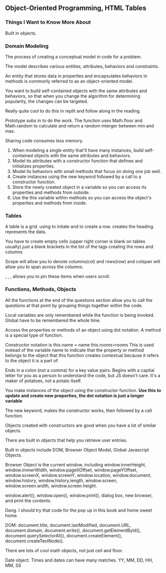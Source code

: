 ## Object-Oriented Programming, HTML Tables

### Things I Want to Know More About
<p> Built in objects. 

### Domain Modeling
<p> The process of creating a conceptual model in code for a problem. </p>
<p> The model describes various entities, attributes, behaviors and constraints. </p>
<p> An entity that stores data in properties and encapsulates behaviors in methods is commonly referred to as an object-oriented model. </p>
<p> You want to build self-contained objects with the same attributes and behaviors, so that when you change the algorithm for determining popularity, the changes can be targeted. </p>
<p> Really quite cool to do this in replit and follow along in the reading. </p>
<p> Prototype subs in to do the work. The function uses Math.floor and Math.random to calculate and return a random interger between min and max. </p>
<p> Sharing code consumes less memory. </p>
<ol>
<li>When modeling a single entity that'll have many instances, build self-contained objects with the same attributes and behaviors.</li>
<li>Model its attributes with a constructor function that defines and initializes properties.</li>
<li>Model its behaviors with small methods that focus on doing one job well.</li>
<li>Create instances using the new keyword followed by a call to a constructor function.</li>
<li>Store the newly created object in a variable so you can access its properties and methods from outside.</li>
<li>Use the this variable within methods so you can access the object's properties and methods from inside.</li>
</ol>

### Tables
<p> A table is a grid. using <//table> to initate and <//tr> to create a row. <//th> creates the heading. <//td> represents the data. </p>
<p> You have to create empty cells (upper right corner is blank on tables usually).just a blank brackets in the list of the tags creating the rows and columns</p>
<p> Scope will allow you to denote columns(col) and rows(row) and colspan will allow you to span across the columns. </p>
<p> <//thead>, <//tbody>, <//tfoot>, allows you to pin these items when users scroll. </p>


### Functions, Methods, Objects
<p> All the functions at the end of the questions section allow you to call the questions at that point by grouping things together within the code. </p>
<p> Local variables are only remembered while the function is being invoked. Global have to be remembered the whole time.</p>   
<p> Access the properties or methods of an object using dot notation. A method is a special type of function.  </p>
<p> Constructor notation is this.name = name this.rooms=rooms This is used instead of the variable name to indicate that the property or method belongs to the object that this function creates contextual because it refers to the object it is a part of. </p>
<p> Ends in a colon (not a comma) for a key value pairs. Begins with a capital letter for you as a person to understand the code, but JS doesn't care.  It's a maker of potatoes, not a potato itself. </p>
<p> You make instances of the object using the constructor function. <strong> Use this to update and create new properties, the dot notation is just a longer variable </strong></p>
<p> The new keyword, makes the constructor works, then followed by a call function.</p>
<p> Objects created with constructors are good when you have a lot of similar objects. </p>
<p> There are built in objects that help you retrieve user entries. </p>
<p>Built in objects include DOM, Browser Object Model, Global Javascript Objects. </p>
<p>Browser Object is the current window, including window.innerHeight, window.innnerWidth, window.pageXOffset, window.pageYOffset, window.screenX, window.screenY, window.location, window.document, window.history, window.history.length, window.screen, window.screen.width, window.screen.height. </p>
<p>window.alert(), window.open(), window.print(), dialog box, new browser, and print the contents. </p>
<p> Dang. I should try that code for the pop up in this book and home sweet home. </p>
<p>DOM: document.title, document.lastModified, document.URL, document.domain, document.write(), document.getElementById(), document.querySelectorAll(), document.createElement(), document.createTextNode(). 
<p> There are lots of cool math objects, not just ceil and floor. </p>
<p> Date object. Times and dates can have many matches. YY, MM, DD, HH, MM, SS</p>
